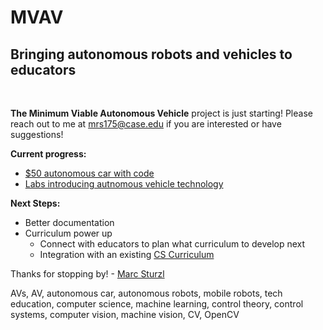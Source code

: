 # MVAV
## Bringing autonomous robots and vehicles to educators
&nbsp;
&nbsp;

**The Minimum Viable Autonomous Vehicle** project is just starting! Please reach out to me at mrs175@case.edu if you are interested or have suggestions!

**Current progress:**
* [$50 autonomous car with code](https://github.com/sturzl/mvav)
* [Labs introducing autnomous vehicle technology](https://github.com/sturzl/mvavlabs)
&nbsp;

**Next Steps:**
* Better documentation
* Curriculum power up
  * Connect with educators to plan what curriculum to develop next
  * Integration with an existing [CS Curriculum](https://csunplugged.org/en/)
&nbsp;

Thanks for stopping by! - [Marc Sturzl](https://sturzl.com/)
&nbsp;
&nbsp;
&nbsp;
&nbsp;
&nbsp;
&nbsp;
&nbsp;
&nbsp;
&nbsp;
&nbsp;
&nbsp;
&nbsp;

AVs, AV, autonomous car, autonomous robots, mobile robots, tech education, computer science, machine learning, control theory, control systems, computer vision, machine vision, CV, OpenCV
